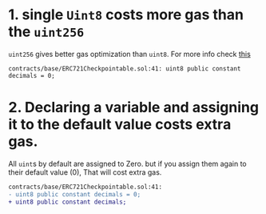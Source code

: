 # 1. single `Uint8` costs more gas than the `uint256`
`uint256` gives better gas optimization than `uint8`. For more info check [this](https://ethereum.stackexchange.com/questions/3067/why-does-uint8-cost-more-gas-than-uint256)
```solidity
contracts/base/ERC721Checkpointable.sol:41: uint8 public constant decimals = 0;
```

# 2. Declaring a variable and assigning it to the default value costs extra gas.
All `uint`s by default are assigned to Zero. but if you assign them again to their default value (0), That will cost extra gas.
```diff
contracts/base/ERC721Checkpointable.sol:41: 
- uint8 public constant decimals = 0;
+ uint8 public constant decimals;
```
